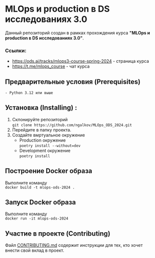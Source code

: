 # MLOps и production в DS исследованиях 3.0

Данный репозиторий создан в рамках прохождения курса **"MLOps и production в DS исследованиях 3.0"**.

### Ссылки:
- https://ods.ai/tracks/mlops3-course-spring-2024 - страница курса
- https://t.me/mlops_course - чат курса

## Предварительные условия (Prerequisites)
    - Python 3.12 или выше

## Установка (Installing) :
1. Склонируйте репозиторий  
    `git clone https://github.com/ngalkov/MLOps_ODS_2024.git`
2. Перейдите в папку проекта.  
3. Создайте вмртуальное окружение
    - Production окружение  
    `poetry install --without=dev`
    - Development окружение  
    `poetry install`

## Построение Docker образа
Выполните команду  
    `docker build -t mlops-ods-2024 .`

## Запуск Docker образа
Выполните команду  
    `docker run -it mlops-ods-2024`

## Участие в проекте (Contributing)
Файл [CONTRIBUTING.md](CONTRIBUTING.md) содержит инструкции для тех, кто хочет внести свой вклад в проект.
